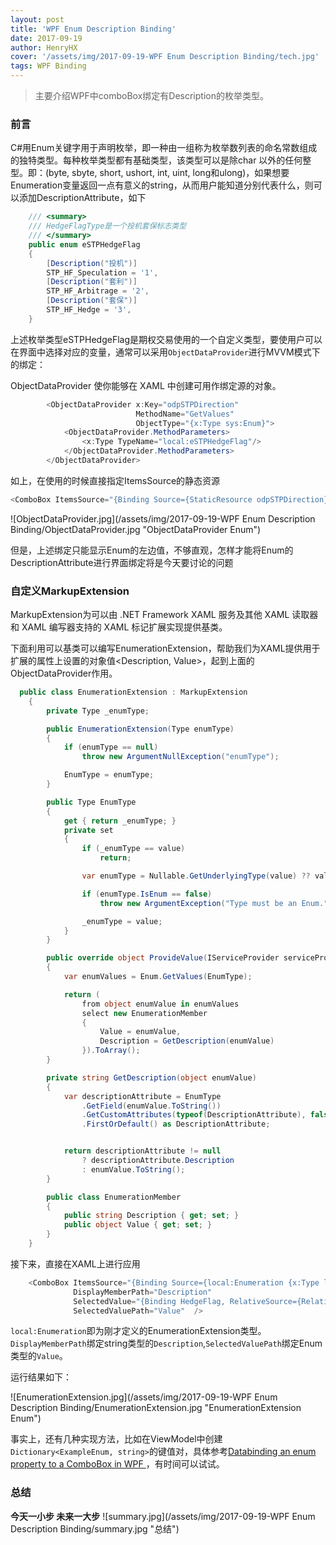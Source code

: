 ```yaml
---
layout: post
title: 'WPF Enum Description Binding'
date: 2017-09-19
author: HenryHX
cover: '/assets/img/2017-09-19-WPF Enum Description Binding/tech.jpg'
tags: WPF Binding
---
```


> 主要介绍WPF中comboBox绑定有Description的枚举类型。

### 前言

C#用Enum关键字用于声明枚举，即一种由一组称为枚举数列表的命名常数组成的独特类型。每种枚举类型都有基础类型，该类型可以是除char 以外的任何整型。即：(byte, sbyte, short, ushort, int, uint, long和ulong)，如果想要Enumeration变量返回一点有意义的string，从而用户能知道分别代表什么，则可以添加DescriptionAttribute，如下

```C#
    /// <summary>
    /// HedgeFlagType是一个投机套保标志类型
    /// </summary>
    public enum eSTPHedgeFlag
    {
        [Description("投机")]
        STP_HF_Speculation = '1',
        [Description("套利")]
        STP_HF_Arbitrage = '2',
        [Description("套保")]
        STP_HF_Hedge = '3',
    }
```

上述枚举类型eSTPHedgeFlag是期权交易使用的一个自定义类型，要使用户可以在界面中选择对应的变量，通常可以采用`ObjectDataProvider`进行MVVM模式下的绑定：

ObjectDataProvider 使你能够在 XAML 中创建可用作绑定源的对象。

```C#
        <ObjectDataProvider x:Key="odpSTPDirection"
                            MethodName="GetValues"
                            ObjectType="{x:Type sys:Enum}">
            <ObjectDataProvider.MethodParameters>
                <x:Type TypeName="local:eSTPHedgeFlag"/>
            </ObjectDataProvider.MethodParameters>
        </ObjectDataProvider>
```

如上，在使用的时候直接指定ItemsSource的静态资源

```C#
<ComboBox ItemsSource="{Binding Source={StaticResource odpSTPDirection}}"></ComboBox>
```

![ObjectDataProvider.jpg](/assets/img/2017-09-19-WPF Enum Description Binding/ObjectDataProvider.jpg "ObjectDataProvider Enum")


但是，上述绑定只能显示Enum的左边值，不够直观，怎样才能将Enum的DescriptionAttribute进行界面绑定将是今天要讨论的问题


### 自定义MarkupExtension

MarkupExtension为可以由 .NET Framework XAML 服务及其他 XAML 读取器和 XAML 编写器支持的 XAML 标记扩展实现提供基类。

下面利用可以基类可以编写EnumerationExtension，帮助我们为XAML提供用于扩展的属性上设置的对象值<Description, Value>，起到上面的ObjectDataProvider作用。

```C#
  public class EnumerationExtension : MarkupExtension
    {
        private Type _enumType;

        public EnumerationExtension(Type enumType)
        {
            if (enumType == null)
                throw new ArgumentNullException("enumType");

            EnumType = enumType;
        }

        public Type EnumType
        {
            get { return _enumType; }
            private set
            {
                if (_enumType == value)
                    return;

                var enumType = Nullable.GetUnderlyingType(value) ?? value;

                if (enumType.IsEnum == false)
                    throw new ArgumentException("Type must be an Enum.");

                _enumType = value;
            }
        }

        public override object ProvideValue(IServiceProvider serviceProvider)
        {
            var enumValues = Enum.GetValues(EnumType);

            return (
                from object enumValue in enumValues
                select new EnumerationMember
                {
                    Value = enumValue,
                    Description = GetDescription(enumValue)
                }).ToArray();
        }

        private string GetDescription(object enumValue)
        {
            var descriptionAttribute = EnumType
                .GetField(enumValue.ToString())
                .GetCustomAttributes(typeof(DescriptionAttribute), false)
                .FirstOrDefault() as DescriptionAttribute;


            return descriptionAttribute != null
                ? descriptionAttribute.Description
                : enumValue.ToString();
        }

        public class EnumerationMember
        {
            public string Description { get; set; }
            public object Value { get; set; }
        }
    }
```

接下来，直接在XAML上进行应用

```C#
    <ComboBox ItemsSource="{Binding Source={local:Enumeration {x:Type local:eSTPHedgeFlag}}}" 
              DisplayMemberPath="Description" 
              SelectedValue="{Binding HedgeFlag, RelativeSource={RelativeSource AncestorType=Window, Mode=FindAncestor}}" 
              SelectedValuePath="Value"  />
```

`local:Enumeration`即为刚才定义的EnumerationExtension类型。`DisplayMemberPath`绑定string类型的`Description`,`SelectedValuePath`绑定Enum类型的`Value`。

运行结果如下：

![EnumerationExtension.jpg](/assets/img/2017-09-19-WPF Enum Description Binding/EnumerationExtension.jpg "EnumerationExtension Enum")

事实上，还有几种实现方法，比如在ViewModel中创建`Dictionary<ExampleEnum, string>`的键值对，具体参考[Databinding an enum property to a ComboBox in WPF
](https://stackoverflow.com/questions/58743/databinding-an-enum-property-to-a-combobox-in-wpf)，有时间可以试试。

### 总结
**今天一小步 未来一大步**
![summary.jpg](/assets/img/2017-09-19-WPF Enum Description Binding/summary.jpg "总结")

